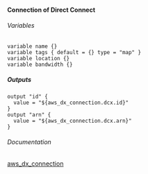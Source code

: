 #### Connection of Direct Connect


###### Variables
```
variable name {}
variable tags { default = {} type = "map" }
variable location {}
variable bandwidth {}
```

##### Outputs
```
output "id" {
  value = "${aws_dx_connection.dcx.id}"
}
output "arn" {
  value = "${aws_dx_connection.dcx.arn}"
}
```

###### Documentation
[aws_dx_connection](https://www.terraform.io/docs/providers/aws/r/dx_connection.html)
